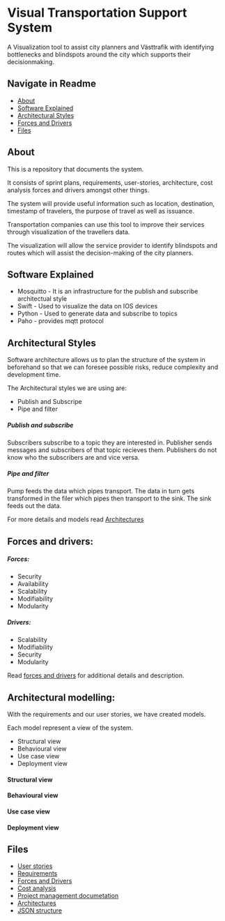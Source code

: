 # Visual Transportation Support System 
A Visualization tool to assist city planners and Västtrafik with identifying bottlenecks and blindspots around the city which supports their decisionmaking. 


## Navigate in Readme

* [About](https://git.chalmers.se/courses/dit355/2019/group-9/dit355-project-documentation/tree/DocumentationRework#about)
* [Software Explained](https://git.chalmers.se/courses/dit355/2019/group-9/dit355-project-documentation/tree/DocumentationRework#software-explained)
* [Architectural Styles](https://git.chalmers.se/courses/dit355/2019/group-9/dit355-project-documentation/tree/DocumentationRework#architectural-styles)
* [Forces and Drivers](https://git.chalmers.se/courses/dit355/2019/group-9/dit355-project-documentation/tree/DocumentationRework#forces-and-drivers)
* [Files](https://git.chalmers.se/courses/dit355/2019/group-9/dit355-project-documentation/tree/DocumentationRework#files)


## About
This is a repository that documents the system.

It consists of sprint plans, requirements, user-stories, architecture, cost analysis forces and drivers amongst other things.

The system will provide useful information such as location, destination, timestamp of travelers, the purpose of travel as well as issuance. 

Transportation companies can use this tool to improve their services through visualization of the travellers data.

The visualization will allow the service provider to identify blindspots and routes which will assist the decision-making of the city planners.


## Software Explained

*  Mosquitto -  It is an infrastructure for the publish and subscribe architectual style
*  Swift - Used to visualize the data on IOS devices
*  Python - Used to generate data and subscribe to topics 
*  Paho - provides mqtt protocol

## Architectural Styles
Software architecture allows us to plan the structure of the system in beforehand so that
we can foresee possible risks, reduce complexity and development time.

The Architectural styles we are using are:
* Publish and Subscripe
* Pipe and filter

##### Publish and subscribe
Subscribers subscribe to a topic they are interested in.
Publisher sends messages and subscribers of that topic recieves them.
Publishers do not know who the subscribers are and vice versa.

##### Pipe and filter
Pump feeds the data which pipes transport.
The data in turn gets transformed in the filer which pipes then transport to the sink.
The sink feeds out the data.

For more details and models read [Architectures](https://git.chalmers.se/courses/dit355/2019/group-9/dit355-project-documentation/tree/master/Architecture)

## Forces and drivers: 
##### Forces:
* Security
* Availability
* Scalability
* Modifiability
* Modularity

##### Drivers:
* Scalability
* Modifiability
* Security
* Modularity

 Read [forces and drivers](https://git.chalmers.se/courses/dit355/2019/group-9/dit355-project-documentation/blob/DocumentationRework/ForcesAndDrivers.md) for additional details and description.


## Architectural modelling: 
With the requirements and our user stories, we have created models.

Each model represent a view of the system.
* Structural view
* Behavioural view
* Use case view
* Deployment view 

#### Structural view

#### Behavioural view

#### Use case view

#### Deployment view




## Files
* [User stories](https://git.chalmers.se/courses/dit355/2019/group-9/dit355-project-documentation/blob/master/UserStories.md)
* [Requirements](https://git.chalmers.se/courses/dit355/2019/group-9/dit355-project-documentation/blob/master/SoftwareRequirementSpecification.md)
* [Forces and Drivers](https://git.chalmers.se/courses/dit355/2019/group-9/dit355-project-documentation/blob/master/ForcesAndDrivers.md)
* [Cost analysis](https://git.chalmers.se/courses/dit355/2019/group-9/dit355-project-documentation/blob/master/CostAnalysis.md)
* [Project management documetation](https://git.chalmers.se/courses/dit355/2019/group-9/dit355-project-documentation/tree/master/ProjectManagementReport)
* [Architectures](https://git.chalmers.se/courses/dit355/2019/group-9/dit355-project-documentation/tree/master/Architecture)
* [JSON structure](https://git.chalmers.se/courses/dit355/2019/group-9/dit355-project-documentation/blob/master/jsonTemplate.json)







